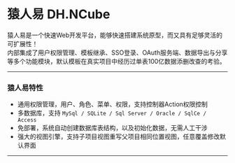 ﻿# 猿人易 DH.NCube

猿人易是一个快速Web开发平台，能够快速搭建系统原型，而又具有足够灵活的可扩展性！  
内部集成了用户权限管理、模板继承、SSO登录、OAuth服务端、数据导出与分享等多个功能模块，默认模板在真实项目中经历过单表100亿数据添删改查的考验。  

---

### 猿人易特性

* 通用权限管理，用户、角色、菜单、权限，支持控制器Action权限控制
* 多数据库，支持 `MySql / SQLite / Sql Server / Oracle / SqlCe / Access`
* 免部署，系统自动创建数据库表结构，以及初始化数据，无需人工干涉
* 强大的视图引擎，支持子项目视图重写父项目相同位置视图，任意覆盖修改默认界面

---